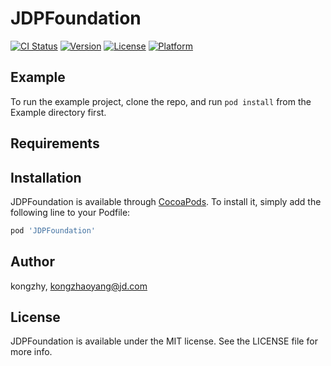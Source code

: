 # JDPFoundation

[![CI Status](https://img.shields.io/travis/kongzhy/JDPFoundation.svg?style=flat)](https://travis-ci.org/kongzhy/JDPFoundation)
[![Version](https://img.shields.io/cocoapods/v/JDPFoundation.svg?style=flat)](https://cocoapods.org/pods/JDPFoundation)
[![License](https://img.shields.io/cocoapods/l/JDPFoundation.svg?style=flat)](https://cocoapods.org/pods/JDPFoundation)
[![Platform](https://img.shields.io/cocoapods/p/JDPFoundation.svg?style=flat)](https://cocoapods.org/pods/JDPFoundation)

## Example

To run the example project, clone the repo, and run `pod install` from the Example directory first.

## Requirements

## Installation

JDPFoundation is available through [CocoaPods](https://cocoapods.org). To install
it, simply add the following line to your Podfile:

```ruby
pod 'JDPFoundation'
```

## Author

kongzhy, kongzhaoyang@jd.com

## License

JDPFoundation is available under the MIT license. See the LICENSE file for more info.
